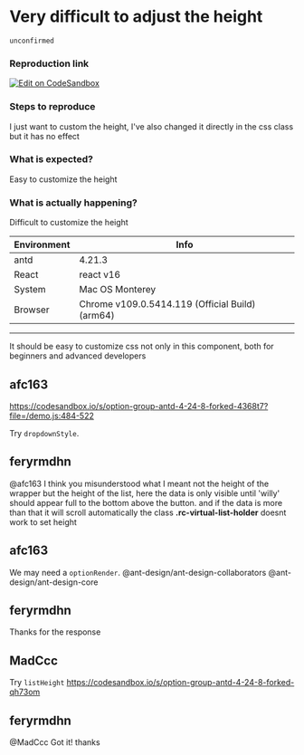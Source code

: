 # Very difficult to adjust the height

`unconfirmed`

### Reproduction link

[![Edit on CodeSandbox](https://codesandbox.io/static/img/play-codesandbox.svg)](https://codesandbox.io/s/option-group-antd-4-24-8-forked-ilks4h?file=/demo.js)

### Steps to reproduce

I just want to custom the height, I've also changed it directly in the css class but it has no effect

### What is expected?

Easy to customize the height

### What is actually happening?

Difficult to customize the height

| Environment | Info                                            |
| ----------- | ----------------------------------------------- |
| antd        | 4.21.3                                          |
| React       | react v16                                       |
| System      | Mac OS Monterey                                 |
| Browser     | Chrome v109.0.5414.119 (Official Build) (arm64) |

---

It should be easy to customize css not only in this component, both for beginners and advanced developers

<!-- generated by ant-design-issue-helper. DO NOT REMOVE -->

## afc163

https://codesandbox.io/s/option-group-antd-4-24-8-forked-4368t7?file=/demo.js:484-522

Try `dropdownStyle`.

## feryrmdhn

@afc163 I think you misunderstood what I meant not the height of the wrapper but the height of the list, here the data is only visible until 'willy' should appear full to the bottom above the button.
and if the data is more than that it will scroll automatically
the class **.rc-virtual-list-holder** doesnt work to set height

## afc163

We may need a `optionRender`. @ant-design/ant-design-collaborators @ant-design/ant-design-core

## feryrmdhn

Thanks for the response

## MadCcc

Try `listHeight`
https://codesandbox.io/s/option-group-antd-4-24-8-forked-qh73om

## feryrmdhn

@MadCcc Got it! thanks
